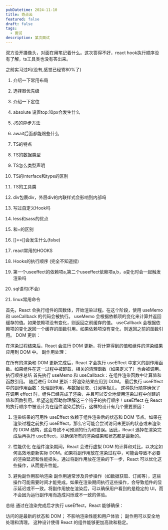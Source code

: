 ```yaml
---
pubDatetime: 2024-11-10
title: 奇点云
featured: false
draft: false
tags:
  - 面试
description: 某次面试
---
```


双方没开摄像头，对面在用笔记着什么。这次答得不好，react hook执行顺序没有了解，ts工具类也没有答出来。

之前实习过吗(没有,感觉已经寄80%了)

1. 介绍一下常用布局

2. 选择器优先级

3. 介绍一下定位

4. absolute 设置top:10px会发生什么

5. JS的异步方法

6. await后面都能跟些什么

7. TS的特点

8. TS的数据类型

9. TS怎么类型声明

10. TS的interface和type的区别

11. TS的工具类

12. div包裹div，外层div的内联样式会影响到内部吗

13. 写过自定义Hook吗

14. less和sass的优点

15. 和=的区别

16. []==[]会发生什么(false)

17. react常用的HOOKS

18. Hooks的执行顺序 (完全不知道捏)

19. 第一个useeffect的依赖项a,第二个useeffect依赖项a,b，a变化时会一起触发渲染吗

20. sql语句(不会)

21. linux常用命令

首先，React 会执行组件的函数体，开始渲染过程。在这个阶段，使用 useMemo 和 useCallback 的代码会被执行。
useMemo 会根据依赖项的变化来计算并返回缓存的值。如果依赖项没有变化，则返回之前缓存的值。
useCallback 会根据依赖项的变化返回一个缓存的函数引用。如果依赖项没有变化，则返回之前的函数引用。
DOM 更新：

在渲染过程结束后，React 会进行 DOM 更新，将计算得到的值和组件的渲染结果应用到 DOM 中。
副作用处理：

在所有的渲染和 DOM 更新完成后，React 才会执行 useEffect 中定义的副作用函数。如果组件在这一过程中被卸载，相关的清理函数（如果定义了）也会被调用。
执行顺序总结
首先执行 useMemo 和 useCallback：在组件渲染函数中计算值和函数引用。
随后进行 DOM 更新：将渲染结果应用到 DOM。
最后执行 useEffect 中的副作用函数：处理副作用，与数据获取、订阅等相关。
这种执行顺序确保了在调用 effect 时，组件已经完成了渲染，并且可以安全地使用渲染过程中创建的值和函数引用。希望这能帮助你理解这三个钩子的执行顺序！useEffect 在 React 的执行顺序中被设计为在组件渲染后执行，这样的设计有几个重要原因：

1. 渲染结果的可用性
   useEffect 依赖于组件渲染后的状态和 DOM 节点。如果在渲染过程之前执行 useEffect，那么它可能会尝试访问未更新的状态或未渲染的 DOM 结构，这会导致不可预测的行为和错误。因此，React 选择在渲染完成后再执行 useEffect，以确保所有的渲染结果和状态都是最新的。

2. 性能优化
   在组件渲染期间，React 会进行虚拟 DOM 的计算和对比，以决定如何高效地更新实际 DOM。如果将副作用放在渲染过程中，可能会导致不必要的渲染延迟和性能损失。通过将副作用放在渲染的下一步，React 可以优化这些操作，从而提升性能。

3. 避免副作用影响渲染
   副作用通常涉及异步操作（如数据获取、订阅等），这些操作可能需要时间才能完成。如果在渲染期间执行这些操作，会导致组件的显示延迟或不一致。将副作用放在渲染后，可以确保用户看到的是稳定的 UI，而不会因为运行副作用而造成闪烁或不一致的体验。

总结
通过在渲染完成后才执行 useEffect，React 能够确保：

访问的是最新的状态和 DOM；
不影响渲染性能和用户体验；
副作用可以安全地处理和清理。
这种设计使得 React 的组件能够更加高效和稳定。
